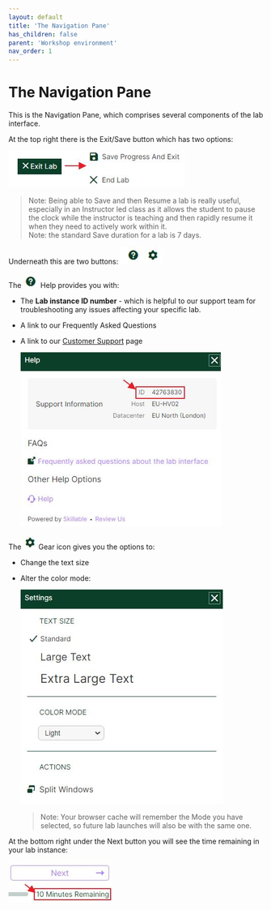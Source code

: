 ```yaml
---
layout: default
title: 'The Navigation Pane'
has_children: false
parent: 'Workshop environment'
nav_order: 1
---
```


# The Navigation Pane

This is the Navigation Pane, which comprises several components of the lab interface.

At the top right there is the Exit/Save button which has two options:

![Broken Images](./SkillableLabs001.png)

> Note: Being able to Save and then Resume a lab is really useful, especially in an Instructor led class as it allows the student to pause the clock while the instructor is teaching and then rapidly resume it when they need to actively work within it. <br> Note: the standard Save duration for a lab is 7 days.

Underneath this are two buttons: ![Broken Images](./SkillableLabs002.png)

The ![Broken Images](./SkillableLabs003.png) Help provides you with:

* The **Lab instance ID number** - which is helpful to our support team for troubleshooting any issues affecting your specific lab.

* A link to our Frequently Asked Questions

* A link to our [Customer Support](https://www.skillable.com/customer-support/) page

    ![Broken Images](./SkillableLabs004.png)

The ![Broken Images](./SkillableLabs005.png) Gear icon gives you the options to:

* Change the text size
* Alter the color mode:

    ![Broken Images](./SkillableLabs006.png)

    > Note: Your browser cache will remember the Mode you have selected, so future lab launches will also be with the same one.

At the bottom right under the Next button you will see the time remaining in your lab instance:

![Broken Images](./SkillableLabs007.png)